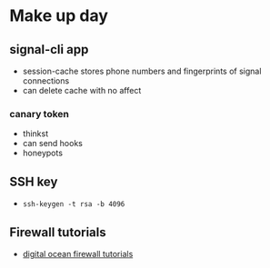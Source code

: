 # Make up day
## signal-cli app
* session-cache stores phone numbers and fingerprints of signal connections
* can delete cache with no affect 

### canary token
* thinkst
* can send hooks 
* honeypots

## SSH key
* `ssh-keygen -t rsa -b 4096`

## Firewall tutorials
* [digital ocean firewall tutorials](https://www.digitalocean.com/community/tags/firewall?type=tutorials "Digital ocean tutorials")


